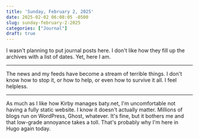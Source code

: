 ```yaml
---
title: 'Sunday, February 2, 2025'
date: 2025-02-02 06:08:05 -0500
slug: sunday-february-2-2025
categories: ["Journal"]
draft: true
---
```


I wasn't planning to put journal posts here. I don't like how they fill up the archives with a list of dates. Yet, here I am. 

<!--more-->

----

The news and my feeds have become a stream of terrible things. I don't know how to stop it, or how to help, or even how to survive it all. I feel helpless.

----

As much as I like how Kirby manages baty.net, I'm uncomfortable not having a fully static website. I know it doesn't actually matter. Millions of blogs run on WordPress, Ghost, whatever. It's fine, but it bothers me and that low-grade annoyance takes a toll. That's probably why I'm here in Hugo again today.



